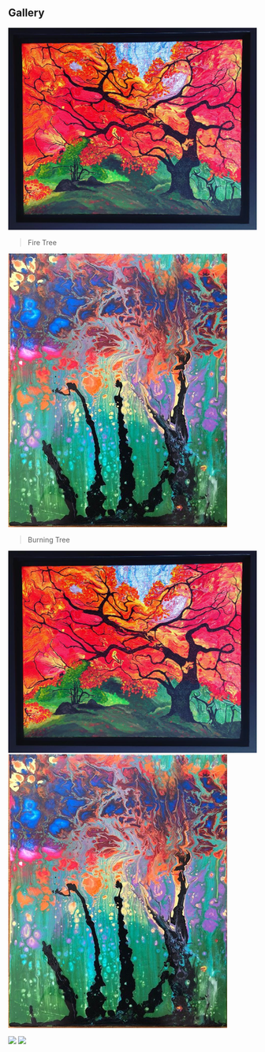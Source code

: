 
## Gallery

<a href="http://2cupsofart.com"><img src="firetree.jpg" title="FireTree" alt="2cupsofart"></a>
> Fire Tree

<a href="http://2cupsofart.com"><img src="burning tree.PNG" title="FireTree" alt="2cupsofart"></a>
> Burning Tree

<a id="single_1" href="firetree.jpg" title="Fire Tree by JenTag">
	<img src="firetree.jpg" alt="" />
</a>
<a id="single_2" href="burning tree.png" title="Burning Tree by JenTag">
	<img src="burning tree.PNG" alt="" />
</a>

<!-- 1. Add latest jQuery and fancybox files -->

<script src="//code.jquery.com/jquery-3.3.1.min.js"></script>

<link rel="stylesheet" href="https://cdn.jsdelivr.net/gh/fancyapps/fancybox@3.5.7/dist/jquery.fancybox.min.css" />
<script src="https://cdn.jsdelivr.net/gh/fancyapps/fancybox@3.5.7/dist/jquery.fancybox.min.js"></script>



<!-- 2. Create links -->

<a data-fancybox="gallery" href="big_1.jpg"><img src="small_1.jpg"></a>
<a data-fancybox="gallery" href="big_2.jpg"><img src="small_2.jpg"></a>


<!-- 3. Have fun! -->
